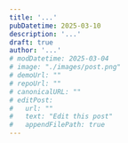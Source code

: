 ```yaml
---
title: '...'
pubDatetime: 2025-03-10
description: '...'
draft: true
author: '...'
# modDatetime: 2025-03-04
# image: "./images/post.png"
# demoUrl: ""
# repoUrl: ""
# canonicalURL: ""
# editPost:
#   url: ""
#   text: "Edit this post"
#   appendFilePath: true
---
```

